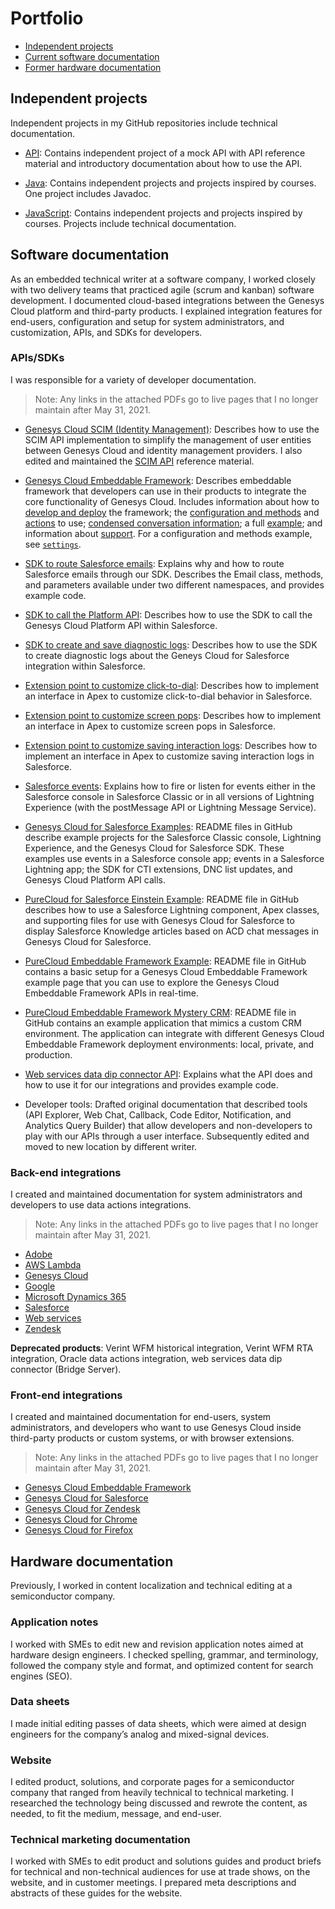 # Portfolio

* [Independent projects](#independent-projects)
* [Current software documentation](#current-software-documentation)
* [Former hardware documentation](#former-hardware-documentation)

## Independent projects

Independent projects in my GitHub repositories include technical documentation.

* [API](https://github.com/amylmiller7/API): Contains independent project of a mock API with API reference material and introductory documentation about how to use the API.

* [Java](https://github.com/amylmiller7/Java): Contains independent projects and projects inspired by courses. One project includes Javadoc.

* [JavaScript](https://github.com/amylmiller7/JavaScript): Contains independent projects and projects inspired by courses. Projects include technical documentation.

## Software documentation

As an embedded technical writer at a software company, I worked closely with two delivery teams that practiced agile (scrum and kanban) software development. I documented cloud-based integrations between the Genesys Cloud platform and third-party products. I explained integration features for end-users, configuration and setup for system administrators, and customization, APIs, and SDKs for developers.

### APIs/SDKs

I was responsible for a variety of developer documentation.

> Note: Any links in the attached PDFs go to live pages that I no longer maintain after May 31, 2021.

* [Genesys Cloud SCIM (Identity Management)](https://github.com/amylmiller7/Professional_info/blob/master/pdfs/genesys_cloud_scim_identity_management_overview.pdf): Describes how to use the SCIM API implementation to simplify the management of user entities between Genesys Cloud and identity management providers. I also edited and maintained the [SCIM API](https://github.com/amylmiller7/Professional_info/blob/master/pdfs/genesys_cloud_scim_identity_management_apis.pdf) reference material.

* [Genesys Cloud Embeddable Framework](https://github.com/amylmiller7/Professional_info/blob/master/pdfs/genesys_cloud_embeddable_framework_overview.pdf/): Describes embeddable framework that developers can use in their products to integrate the core functionality of Genesys Cloud. Includes information about how to [develop and deploy](https://github.com/amylmiller7/Professional_info/blob/master/pdfs/genesys_cloud_embeddable_framework_deployment_options.pdf) the framework; the [configuration and methods](https://github.com/amylmiller7/Professional_info/blob/master/pdfs/genesys_cloud_embeddable_framework_configuration_and_methods.pdf) and [actions](https://github.com/amylmiller7/Professional_info/blob/master/pdfs/genesys_cloud_embeddable_framework_actions.pdf) to use; [condensed conversation information](https://github.com/amylmiller7/Professional_info/blob/master/pdfs/genesys_cloud_embeddable_framework_condensed_conversation_information.pdf); a full [example](https://github.com/amylmiller7/Professional_info/blob/master/pdfs/genesys_cloud_embeddable_framework_example.pdf); and information about [support](https://github.com/amylmiller7/Professional_info/blob/master/pdfs/genesys_cloud_embeddable_framework_support.pdf). For a configuration and methods example, see [`settings`](https://github.com/amylmiller7/Professional_info/blob/master/pdfs/genesys_cloud_embeddable_framework_settings).

* [SDK to route Salesforce emails](https://github.com/amylmiller7/Professional_info/blob/master/pdfs/use_the_sdk_to_route_salesforce_emails.pdf): Explains why and how to route Salesforce emails through our SDK. Describes the Email class, methods, and parameters available under two different namespaces, and provides example code.

* [SDK to call the Platform API](https://github.com/amylmiller7/Professional_info/blob/master/pdfs/use_the_sdk_to_call_the_genesys_cloud_platform_api.pdf): Describes how to use the SDK to call the Genesys Cloud Platform API within Salesforce.

* [SDK to create and save diagnostic logs](https://github.com/amylmiller7/Professional_info/blob/master/pdfs/use_the_sdk_to_create_and_save_diagnostic_logs.pdf): Describes how to use the SDK to create diagnostic logs about the Geneys Cloud for Salesforce integration within Salesforce.

* [Extension point to customize click-to-dial](https://github.com/amylmiller7/Professional_info/blob/master/pdfs/use_the_extension_points_to_customize_click-to-dial.pdf): Describes how to implement an interface in Apex to customize click-to-dial behavior in Salesforce.

* [Extension point to customize screen pops](https://github.com/amylmiller7/Professional_info/blob/master/pdfs/use_the_extension_points_to_customize_screen_pop.pdf): Describes how to implement an interface in Apex to customize screen pops in Salesforce.

* [Extension point to customize saving interaction logs](https://github.com/amylmiller7/Professional_info/blob/master/pdfs/use_the_extension_points_to_customize_saving_interaction_logs.pdf): Describes how to implement an interface in Apex to customize saving interaction logs in Salesforce.

* [Salesforce events](https://github.com/amylmiller7/Professional_info/blob/master/pdfs/events_in_salesforce.pdf): Explains how to fire or listen for events either in the Salesforce console in Salesforce Classic or in all versions of Lightning Experience (with the postMessage API or Lightning Message Service).

* [Genesys Cloud for Salesforce Examples](https://github.com/amylmiller7/Professional_info/blob/master/pdfs/events_in_salesforce.pdf): README files in GitHub describe example projects for the Salesforce Classic console, Lightning Experience, and the Genesys Cloud for Salesforce SDK. These examples use events in a Salesforce console app; events in a Salesforce Lightning app; the SDK for CTI extensions, DNC list updates, and Genesys Cloud Platform API calls.

* [PureCloud for Salesforce Einstein Example](https://github.com/amylmiller7/Professional_info/blob/master/pdfs/PureCloud_for_Salesforce_Einstein_Example.pdf): README file in GitHub describes how to use a Salesforce Lightning component, Apex classes, and supporting files for use with Genesys Cloud for Salesforce to display Salesforce Knowledge articles based on ACD chat messages in Genesys Cloud for Salesforce.

* [PureCloud Embeddable Framework Example](https://github.com/amylmiller7/Professional_info/blob/master/pdfs/PureCloud_Embeddable_Framework_Example.pdf): README file in GitHub contains a basic setup for a Genesys Cloud Embeddable Framework example page that you can use to explore the Genesys Cloud Embeddable Framework APIs in real-time.

* [PureCloud Embeddable Framework Mystery CRM](https://github.com/amylmiller7/Professional_info/blob/master/pdfs/PureCloud_Embeddable_Framework_Mystery_CRM.pdf): README file in GitHub contains an example application that mimics a custom CRM environment. The application can integrate with different Genesys Cloud Embeddable Framework deployment environments: local, private, and production.

* [Web services data dip connector API](https://developer.mypurecloud.com/api/webservice-datadip/): Explains what the API does and how to use it for our integrations and provides example code.

* Developer tools: Drafted original documentation that described tools (API Explorer, Web Chat, Callback, Code Editor, Notification, and Analytics Query Builder) that allow developers and non-developers to play with our APIs through a user interface. Subsequently edited and moved to new location by different writer.


### Back-end integrations

I created and maintained documentation for system administrators and developers to use data actions integrations.

> Note: Any links in the attached PDFs go to live pages that I no longer maintain after May 31, 2021.

 * [Adobe](https://github.com/amylmiller7/Professional_info/blob/master/pdfs/about_the_adobe_data_actions_integration.pdf)
 * [AWS Lambda](https://github.com/amylmiller7/Professional_info/blob/master/pdfs/about_the_aws_lambda_data_actions_integration.pdf)
 * [Genesys Cloud](https://github.com/amylmiller7/Professional_info/blob/master/pdfs/about_the_genesys_cloud_data_actions_integration.pdf)
 * [Google](https://github.com/amylmiller7/Professional_info/blob/master/pdfs/about_the_google_data_actions_integration.pdf)
 * [Microsoft Dynamics 365](https://github.com/amylmiller7/Professional_info/blob/master/pdfs/about_the_microsoft_dynamics_365_data_actions_integration.pdf)
 * [Salesforce](https://github.com/amylmiller7/Professional_info/blob/master/pdfs/about_the_salesforce_data_actions_integration.pdf)
 * [Web services](https://github.com/amylmiller7/Professional_info/blob/master/pdfs/about_the_web_services_data_actions_integration.pdf)
 * [Zendesk](https://github.com/amylmiller7/Professional_info/blob/master/pdfs/about_the_zendesk_data_actions_integration.pdf)

**Deprecated products**: Verint WFM historical integration, Verint WFM RTA integration, Oracle data actions integration, web services data dip connector (Bridge Server).

### Front-end integrations

I created and maintained documentation for end-users, system administrators, and developers who want to use Genesys Cloud inside third-party products or custom systems, or with browser extensions.

> Note: Any links in the attached PDFs go to live pages that I no longer maintain after May 31, 2021.

* [Genesys Cloud Embeddable Framework](https://github.com/amylmiller7/Professional_info/blob/master/pdfs/about_genesys_cloud_embeddable_framework.pdf)
* [Genesys Cloud  for Salesforce](https://github.com/amylmiller7/Professional_info/blob/master/pdfs/about_genesys_cloud_for_salesforce.pdf)
* [Genesys Cloud  for Zendesk](https://github.com/amylmiller7/Professional_info/blob/master/pdfs/about_genesys_cloud_for_zendesk.pdf)
* [Genesys Cloud  for Chrome](https://github.com/amylmiller7/Professional_info/blob/master/pdfs/about_the_genesys_cloud_browser_extensions.pdf)
* [Genesys Cloud  for Firefox](https://github.com/amylmiller7/Professional_info/blob/master/pdfs/about_the_genesys_cloud_browser_extensions.pdf)

## Hardware documentation

Previously, I worked in content localization and technical editing at a semiconductor company.

### Application notes

I worked with SMEs to edit new and revision application notes aimed at hardware design engineers. I checked spelling, grammar, and terminology, followed the company style and format, and optimized content for search engines (SEO).

### Data sheets

I made initial editing passes of data sheets, which were aimed at design engineers for the company’s analog and mixed-signal devices.

### Website

I edited product, solutions, and corporate pages for a semiconductor company that ranged from heavily technical to technical marketing. I researched the technology being discussed and rewrote the content, as needed, to fit the medium, message, and end-user.

### Technical marketing documentation

I worked with SMEs to edit product and solutions guides and product briefs for technical and non-technical audiences for use at trade shows, on the website, and in customer meetings. I prepared meta descriptions and abstracts of these guides for the website.
